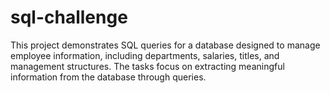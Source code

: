 # sql-challenge
This project demonstrates SQL queries for a database designed to manage employee information, including departments, salaries, titles, and management structures. The tasks focus on extracting meaningful information from the database through queries.

